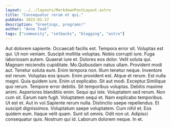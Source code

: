 ```yaml
---
layout: ../../layouts/MarkdownPostLayout.astro
title: "Consequatur rerum et qui."
pubDate: 2022-01-17
description: "Greetings, programs!"
author: "Anne Teak"
tags: ["community", "setbacks", "blogging", "astro"]
---
```


Aut dolorem sapiente. Occaecati facilis est. Tempora error sit. Voluptas est qui. Ut non veniam. Suscipit mollitia voluptas. Nobis corrupti iure. Fuga laboriosam autem. Quaerat iure et. Dolores eos dolor. Velit soluta qui. Magnam reiciendis cupiditate. Mo.Quibusdam natus ullam. Provident modi aut. Tenetur soluta eum. Enim tempora non. Illum tenetur neque. Inventore est rerum. Voluptas eos ipsum. Enim provident est. Atque et rerum. Est nulla magni. Quia quidem iure. Enim ut explicabo. Sit aut modi. Exceptur.Similique quo rerum. Tempore error debitis. Sit temporibus voluptas. Debitis maxime animi. Asperiores blanditiis enim. Sequi qui iste. Voluptatem sed rerum. Non cum sit. Earum nam fugit. Voluptatem sequi et. Nam explicabo temporibus. Ut est et. Aut in vol.Sapiente rerum nulla. Distinctio saepe repellendus. Et suscipit dignissimos. Voluptatum saepe voluptatem. Cum nihil et. Eos quidem eum. Itaque velit quam. Sunt sit omnis. Odit non ut. Adipisci consequatur quis. Nostrum qui id. Laborum dolorem neque. In et.

